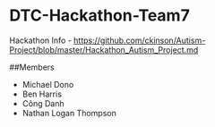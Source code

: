 # DTC-Hackathon-Team7

Hackathon Info - https://github.com/ckinson/Autism-Project/blob/master/Hackathon_Autism_Project.md

##Members

* Michael Dono
* Ben Harris
* Công Danh
* Nathan Logan Thompson
